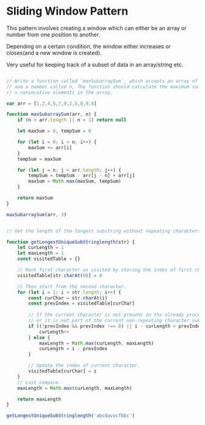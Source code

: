 # Sliding Window Pattern

This pattern involves creating a window which can either be an array or number from one position to another.

Depending on a certain condition, the window either increases or closes(and a new window is created).

Very useful for keeping track of a subset of data in an array/string etc.

```javascript

// Write a function called `maxSubarraySum`, which accepts an array of integers
// and a number called n, The function should calculate the maximum sum of
// n consecutive elements in the array.

var arr = [1,2,4,5,7,9,2,5,8,9,4]

function maxSubarraySum(arr, n) {
    if (n > arr.length || n < 1) return null

    let maxSum = 0, tempSum = 0

    for (let i = 0; i < n; i++) {
        maxSum += arr[i]
    }
    tempSum = maxSum

    for (let j = n; j < arr.length; j++) {
        tempSum = tempSum - arr[j - n] + arr[j]
        maxSum = Math.max(maxSum, tempSum)
    }

    return maxSum
}

maxSubarraySum(arr, 3)

```

```javascript

// Get the length of the longest substring without repeating characters.

function getLongestUniqueSubStringlength(str) {
    let curLength = 1
    let maxLength = 1
    const visitedTable = {}

    // Mark first character as visited by storing the index of first character in visitedTable.
    visitedTable[str.charAt(0)] = 0

    // Then start from the second character.
    for (let i = 1; i < str.length; i++) {
        const curChar = str.charAt(i)
        const prevIndex = visitedTable[curChar]
        
        // If the current character is not present in the already processed substring,
        // or it is not part of the current non-repeating character substring, then do curLength++
        if ((!prevIndex && prevIndex !== 0) || i - curLength > prevIndex) {
            curLength++
        } else {
            maxLength = Math.max(curLength, maxLength)
            curLength = i - prevIndex
        }

        // Update the index of current character.
        visitedTable[curChar] = i
    }
    // Last compare.
    maxLength = Math.max(curLength, maxLength)

    return maxLength
}

getLongestUniqueSubStringlength('abcdavvcfbbc')

```